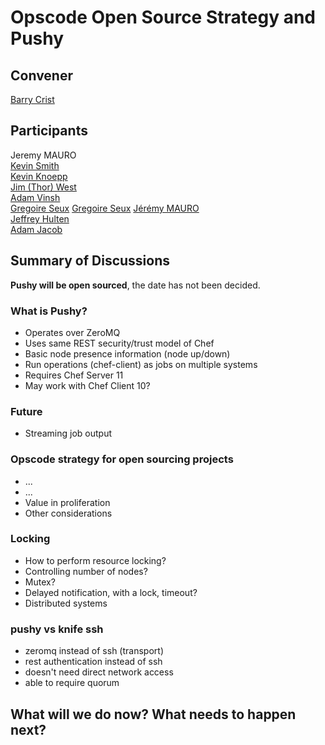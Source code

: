 Opscode Open Source Strategy and Pushy
=============

## Convener
[Barry Crist](https://twitter.com/barry_crist)

## Participants
Jeremy MAURO  
[Kevin Smith](https://twitter.com/kevsmith)  
[Kevin Knoepp](https://twitter.com/kevinknoepp)  
[Jim (Thor) West](https://twitter.com/medieval1)  
[Adam Vinsh](https://twitter.com/adamvinsh)  
[Gregoire Seux](https://twitter.com/kamaradclimber)
[Gregoire Seux](https://twitter.com/kamaradclimber)
[Jérémy MAURO](https://twitter.com/criteo)  
[Jeffrey Hulten](https://twitter.com/jhulten)  
[Adam Jacob](https://twitter.com/adamhjk)


## Summary of Discussions

**Pushy will be open sourced**, the date has not been decided.

### What is Pushy?
* Operates over ZeroMQ
* Uses same REST security/trust model of Chef
* Basic node presence information (node up/down)
* Run operations (chef-client) as jobs on multiple systems
* Requires Chef Server 11
* May work with Chef Client 10?

### Future
* Streaming job output

### Opscode strategy for open sourcing projects
* ...
* ...
* Value in proliferation
* Other considerations

### Locking
* How to perform resource locking?
* Controlling number of nodes?
* Mutex?
* Delayed notification, with a lock, timeout?
* Distributed systems

### pushy vs knife ssh 
* zeromq instead of ssh (transport)
* rest authentication instead of ssh
* doesn't need direct network access
* able to require quorum

## What will we do now?  What needs to happen next?